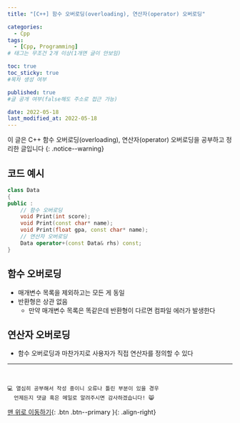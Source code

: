```yaml
---
title: "[C++] 함수 오버로딩(overloading), 연산자(operator) 오버로딩" 

categories:
  - Cpp
tags:
  - [Cpp, Programming]
# 태그는 무조건 2개 이상(1개면 글이 안보임)

toc: true
toc_sticky: true
#목차 생성 여부

published: true
#글 공개 여부(false해도 주소로 접근 가능)

date: 2022-05-18
last_modified_at: 2022-05-18
---
```


이 글은 C++ 함수 오버로딩(overloading), 연산자(operator) 오버로딩을 공부하고 정리한 글입니다
{: .notice--warning}

## 코드 예시
```cpp
class Data
{
public :
    // 함수 오버로딩
    void Print(int score);
    void Print(const char* name);
    void Print(float gpa, const char* name);
    // 연산자 오버로딩
    Data operator+(const Data& rhs) const;
}
```

## 함수 오버로딩
- 매개변수 목록을 제외하고는 모든 게 동일
- 반환형은 상관 없음
  - 만약 매개변수 목록은 똑같은데 반환형이 다르면 컴파일 에러가 발생한다

## 연산자 오버로딩
- 함수 오버로딩과 마찬가지로 사용자가 직접 연산자를 정의할 수 있다

***
<br>

    💻 열심히 공부해서 작성 중이니 오류나 틀린 부분이 있을 경우 
      언제든지 댓글 혹은 메일로 알려주시면 감사하겠습니다! 😸

[맨 위로 이동하기](#){: .btn .btn--primary }{: .align-right}